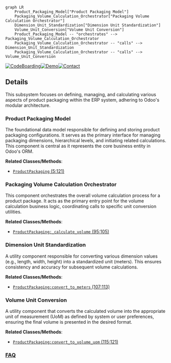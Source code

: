 ```mermaid
graph LR
    Product_Packaging_Model["Product Packaging Model"]
    Packaging_Volume_Calculation_Orchestrator["Packaging Volume Calculation Orchestrator"]
    Dimension_Unit_Standardization["Dimension Unit Standardization"]
    Volume_Unit_Conversion["Volume Unit Conversion"]
    Product_Packaging_Model -- "orchestrates" --> Packaging_Volume_Calculation_Orchestrator
    Packaging_Volume_Calculation_Orchestrator -- "calls" --> Dimension_Unit_Standardization
    Packaging_Volume_Calculation_Orchestrator -- "calls" --> Volume_Unit_Conversion
```

[![CodeBoarding](https://img.shields.io/badge/Generated%20by-CodeBoarding-9cf?style=flat-square)](https://github.com/CodeBoarding/CodeBoarding)[![Demo](https://img.shields.io/badge/Try%20our-Demo-blue?style=flat-square)](https://www.codeboarding.org/demo)[![Contact](https://img.shields.io/badge/Contact%20us%20-%20contact@codeboarding.org-lightgrey?style=flat-square)](mailto:contact@codeboarding.org)

## Details

This subsystem focuses on defining, managing, and calculating various aspects of product packaging within the ERP system, adhering to Odoo's modular architecture.

### Product Packaging Model
The foundational data model responsible for defining and storing product packaging configurations. It serves as the primary interface for managing packaging dimensions, hierarchical levels, and initiating related calculations. This component is central as it represents the core business entity in Odoo's ORM.


**Related Classes/Methods**:

- <a href="https://github.com/OCA/product-attribute/blob/18.0/product_packaging_dimension/models/product_packaging.py#L5-L121" target="_blank" rel="noopener noreferrer">`ProductPackaging` (5:121)</a>


### Packaging Volume Calculation Orchestrator
This component orchestrates the overall volume calculation process for a product package. It acts as the primary entry point for the volume calculation business logic, coordinating calls to specific unit conversion utilities.


**Related Classes/Methods**:

- <a href="https://github.com/OCA/product-attribute/blob/18.0/product_packaging_dimension/models/product_packaging.py#L95-L105" target="_blank" rel="noopener noreferrer">`ProductPackaging:_calculate_volume` (95:105)</a>


### Dimension Unit Standardization
A utility component responsible for converting various dimension values (e.g., length, width, height) into a standardized unit (meters). This ensures consistency and accuracy for subsequent volume calculations.


**Related Classes/Methods**:

- <a href="https://github.com/OCA/product-attribute/blob/18.0/product_packaging_dimension/models/product_packaging.py#L107-L113" target="_blank" rel="noopener noreferrer">`ProductPackaging:convert_to_meters` (107:113)</a>


### Volume Unit Conversion
A utility component that converts the calculated volume into the appropriate unit of measurement (UoM) as defined by system or user preferences, ensuring the final volume is presented in the desired format.


**Related Classes/Methods**:

- <a href="https://github.com/OCA/product-attribute/blob/18.0/product_packaging_dimension/models/product_packaging.py#L115-L121" target="_blank" rel="noopener noreferrer">`ProductPackaging:convert_to_volume_uom` (115:121)</a>




### [FAQ](https://github.com/CodeBoarding/GeneratedOnBoardings/tree/main?tab=readme-ov-file#faq)